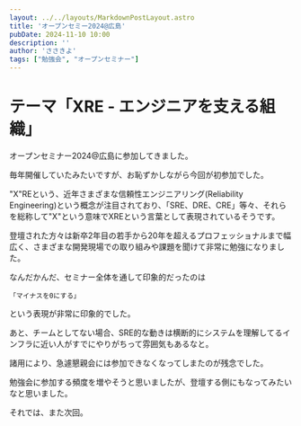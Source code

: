 ```yaml
---
layout: ../../layouts/MarkdownPostLayout.astro
title: 'オープンセミー2024@広島'
pubDate: 2024-11-10 10:00
description: ''
author: 'ささきよ'
tags: ["勉強会", "オープンセミナー"]
---
```


# テーマ「XRE - エンジニアを支える組織」

オープンセミナー2024@広島に参加してきました。

毎年開催していたみたいですが、お恥ずかしながら今回が初参加でした。

"X"REという、近年さまざまな信頼性エンジニアリング(Reliability Engineering)という概念が注目されており、「SRE、DRE、CRE」等々、それらを総称して"X"という意味でXREという言葉として表現されているそうです。

登壇された方々は新卒2年目の若手から20年を超えるプロフェッショナルまで幅広く、さまざまな開発現場での取り組みや課題を聞けて非常に勉強になりました。

なんだかんだ、セミナー全体を通して印象的だったのは

`「マイナスを0にする」`

という表現が非常に印象的でした。

あと、チームとしてない場合、SRE的な動きは横断的にシステムを理解してるインフラに近い人がすでにやりがちって雰囲気もあるなと。

諸用により、急遽懇親会には参加できなくなってしまたのが残念でした。

勉強会に参加する頻度を増やそうと思いましたが、登壇する側にもなってみたいなと思いました。

それでは、また次回。